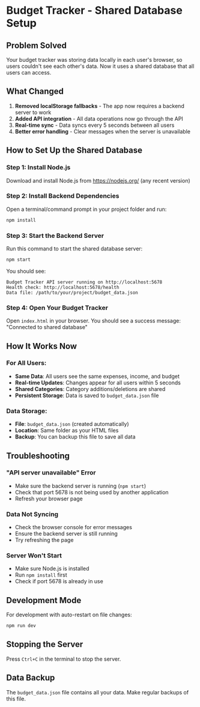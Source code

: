 # Budget Tracker - Shared Database Setup

## Problem Solved
Your budget tracker was storing data locally in each user's browser, so users couldn't see each other's data. Now it uses a shared database that all users can access.

## What Changed
1. **Removed localStorage fallbacks** - The app now requires a backend server to work
2. **Added API integration** - All data operations now go through the API
3. **Real-time sync** - Data syncs every 5 seconds between all users
4. **Better error handling** - Clear messages when the server is unavailable

## How to Set Up the Shared Database

### Step 1: Install Node.js
Download and install Node.js from https://nodejs.org/ (any recent version)

### Step 2: Install Backend Dependencies
Open a terminal/command prompt in your project folder and run:
```bash
npm install
```

### Step 3: Start the Backend Server
Run this command to start the shared database server:
```bash
npm start
```

You should see:
```
Budget Tracker API server running on http://localhost:5678
Health check: http://localhost:5678/health
Data file: /path/to/your/project/budget_data.json
```

### Step 4: Open Your Budget Tracker
Open `index.html` in your browser. You should see a success message: "Connected to shared database"

## How It Works Now

### For All Users:
- **Same Data**: All users see the same expenses, income, and budget
- **Real-time Updates**: Changes appear for all users within 5 seconds
- **Shared Categories**: Category additions/deletions are shared
- **Persistent Storage**: Data is saved to `budget_data.json` file

### Data Storage:
- **File**: `budget_data.json` (created automatically)
- **Location**: Same folder as your HTML files
- **Backup**: You can backup this file to save all data

## Troubleshooting

### "API server unavailable" Error
- Make sure the backend server is running (`npm start`)
- Check that port 5678 is not being used by another application
- Refresh your browser page

### Data Not Syncing
- Check the browser console for error messages
- Ensure the backend server is still running
- Try refreshing the page

### Server Won't Start
- Make sure Node.js is installed
- Run `npm install` first
- Check if port 5678 is already in use

## Development Mode
For development with auto-restart on file changes:
```bash
npm run dev
```

## Stopping the Server
Press `Ctrl+C` in the terminal to stop the server.

## Data Backup
The `budget_data.json` file contains all your data. Make regular backups of this file.
